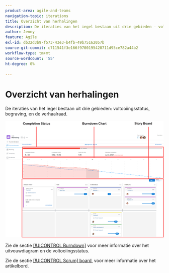 ```yaml
---
product-area: agile-and-teams
navigation-topic: iterations
title: Overzicht van herhalingen
description: De iteraties van het iegel bestaan uit drie gebieden - voltooiingsstatus, insluiting, en de verhaalraad.
author: Jenny
feature: Agile
exl-id: db32d3b9-f573-43e3-b4fb-49b75162057b
source-git-commit: c711541f3e166f9700195420711d95ce782a44b2
workflow-type: tm+mt
source-wordcount: '55'
ht-degree: 0%

---
```


# Overzicht van herhalingen

De iteraties van het iegel bestaan uit drie gebieden: voltooiingsstatus, begraving, en de verhaalraad.

![&#x200B; mening van de Interlatie &#x200B;](assets/agile-iteration-with-callouts.png)

Zie de sectie [[!UICONTROL Burndown]](../../../agile/use-scrum-in-an-agile-team/burndown/burndown.md) voor meer informatie over het uitvouwdiagram en de voltooiingsstatus.

Zie de sectie [[!UICONTROL Scrum] board &#x200B;](../../../agile/use-scrum-in-an-agile-team/scrum-board/scrum-board.md) voor meer informatie over het artikelbord.
